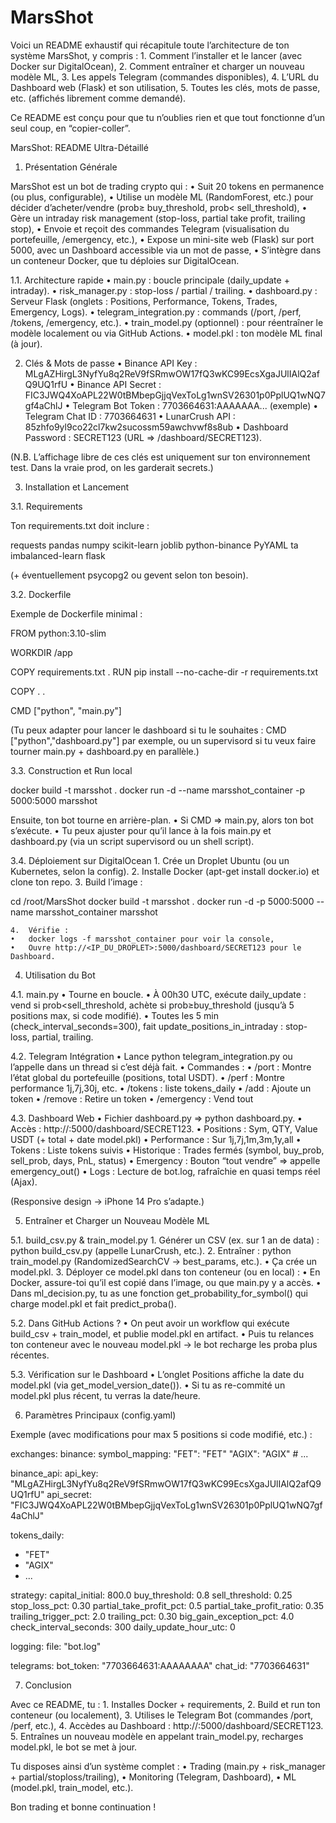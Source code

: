 # MarsShot



Voici un README exhaustif qui récapitule toute l’architecture de ton système MarsShot, y compris :
	1.	Comment l’installer et le lancer (avec Docker sur DigitalOcean),
	2.	Comment entraîner et charger un nouveau modèle ML,
	3.	Les appels Telegram (commandes disponibles),
	4.	L’URL du Dashboard web (Flask) et son utilisation,
	5.	Toutes les clés, mots de passe, etc. (affichés librement comme demandé).

Ce README est conçu pour que tu n’oublies rien et que tout fonctionne d’un seul coup, en “copier-coller”.

MarsShot: README Ultra-Détaillé

1. Présentation Générale

MarsShot est un bot de trading crypto qui :
	•	Suit 20 tokens en permanence (ou plus, configurable),
	•	Utilise un modèle ML (RandomForest, etc.) pour décider d’acheter/vendre (prob≥ buy_threshold, prob< sell_threshold),
	•	Gère un intraday risk management (stop-loss, partial take profit, trailing stop),
	•	Envoie et reçoit des commandes Telegram (visualisation du portefeuille, /emergency, etc.),
	•	Expose un mini-site web (Flask) sur port 5000, avec un Dashboard accessible via un mot de passe,
	•	S’intègre dans un conteneur Docker, que tu déploies sur DigitalOcean.

1.1. Architecture rapide
	•	main.py : boucle principale (daily_update + intraday).
	•	risk_manager.py : stop-loss / partial / trailing.
	•	dashboard.py : Serveur Flask (onglets : Positions, Performance, Tokens, Trades, Emergency, Logs).
	•	telegram_integration.py : commands (/port, /perf, /tokens, /emergency, etc.).
	•	train_model.py (optionnel) : pour réentraîner le modèle localement ou via GitHub Actions.
	•	model.pkl : ton modèle ML final (à jour).

2. Clés & Mots de passe
	•	Binance API Key : MLgAZHirgL3NyfYu8q2ReV9fSRmwOW17fQ3wKC99EcsXgaJUlIAlQ2afQ9UQ1rfU
	•	Binance API Secret : FIC3JWQ4XoAPL22W0tBMbepGjjqVexToLg1wnSV26301p0PplUQ1wNQ7gf4aChlJ
	•	Telegram Bot Token : 7703664631:AAAAAAA... (exemple)
	•	Telegram Chat ID : 7703664631
	•	LunarCrush API : 85zhfo9yl9co22cl7kw2sucossm59awchvwf8s8ub
	•	Dashboard Password : SECRET123 (URL => /dashboard/SECRET123).

(N.B. L’affichage libre de ces clés est uniquement sur ton environnement test. Dans la vraie prod, on les garderait secrets.)

3. Installation et Lancement

3.1. Requirements

Ton requirements.txt doit inclure :

requests
pandas
numpy
scikit-learn
joblib
python-binance
PyYAML
ta
imbalanced-learn
flask

(+ éventuellement psycopg2 ou gevent selon ton besoin).

3.2. Dockerfile

Exemple de Dockerfile minimal :

FROM python:3.10-slim

WORKDIR /app

COPY requirements.txt .
RUN pip install --no-cache-dir -r requirements.txt

COPY . .

CMD ["python", "main.py"]

(Tu peux adapter pour lancer le dashboard si tu le souhaites : CMD ["python","dashboard.py"] par exemple, ou un supervisord si tu veux faire tourner main.py + dashboard.py en parallèle.)

3.3. Construction et Run local

docker build -t marsshot .
docker run -d --name marsshot_container -p 5000:5000 marsshot

Ensuite, ton bot tourne en arrière-plan.
	•	Si CMD => main.py, alors ton bot s’exécute.
	•	Tu peux ajuster pour qu’il lance à la fois main.py et dashboard.py (via un script supervisord ou un shell script).

3.4. Déploiement sur DigitalOcean
	1.	Crée un Droplet Ubuntu (ou un Kubernetes, selon la config).
	2.	Installe Docker (apt-get install docker.io) et clone ton repo.
	3.	Build l’image :

cd /root/MarsShot
docker build -t marsshot .
docker run -d -p 5000:5000 --name marsshot_container marsshot


	4.	Vérifie :
	•	docker logs -f marsshot_container pour voir la console,
	•	Ouvre http://<IP_DU_DROPLET>:5000/dashboard/SECRET123 pour le Dashboard.

4. Utilisation du Bot

4.1. main.py
	•	Tourne en boucle.
	•	À 00h30 UTC, exécute daily_update : vend si prob<sell_threshold, achète si prob≥buy_threshold (jusqu’à 5 positions max, si code modifié).
	•	Toutes les 5 min (check_interval_seconds=300), fait update_positions_in_intraday : stop-loss, partial, trailing.

4.2. Telegram Intégration
	•	Lance python telegram_integration.py ou l’appelle dans un thread si c’est déjà fait.
	•	Commandes :
	•	/port : Montre l’état global du portefeuille (positions, total USDT).
	•	/perf : Montre performance 1j,7j,30j, etc.
	•	/tokens : liste tokens_daily
	•	/add  : Ajoute un token
	•	/remove  : Retire un token
	•	/emergency : Vend tout

4.3. Dashboard Web
	•	Fichier dashboard.py => python dashboard.py.
	•	Accès : http://<IP>:5000/dashboard/SECRET123.
	•	Positions : Sym, QTY, Value USDT (+ total + date model.pkl)
	•	Performance : Sur 1j,7j,1m,3m,1y,all
	•	Tokens : Liste tokens suivis
	•	Historique : Trades fermés (symbol, buy_prob, sell_prob, days, PnL, status)
	•	Emergency : Bouton “tout vendre” => appelle emergency_out()
	•	Logs : Lecture de bot.log, rafraîchie en quasi temps réel (Ajax).

(Responsive design → iPhone 14 Pro s’adapte.)

5. Entraîner et Charger un Nouveau Modèle ML

5.1. build_csv.py & train_model.py
	1.	Générer un CSV (ex. sur 1 an de data) : python build_csv.py (appelle LunarCrush, etc.).
	2.	Entraîner : python train_model.py (RandomizedSearchCV → best_params, etc.).
	•	Ça crée un model.pkl.
	3.	Déployer ce model.pkl dans ton conteneur (ou en local) :
	•	En Docker, assure-toi qu’il est copié dans l’image, ou que main.py y a accès.
	•	Dans ml_decision.py, tu as une fonction get_probability_for_symbol() qui charge model.pkl et fait predict_proba().

5.2. Dans GitHub Actions ?
	•	On peut avoir un workflow qui exécute build_csv + train_model, et publie model.pkl en artifact.
	•	Puis tu relances ton conteneur avec le nouveau model.pkl → le bot recharge les proba plus récentes.

5.3. Vérification sur le Dashboard
	•	L’onglet Positions affiche la date du model.pkl (via get_model_version_date()).
	•	Si tu as re-commité un model.pkl plus récent, tu verras la date/heure.

6. Paramètres Principaux (config.yaml)

Exemple (avec modifications pour max 5 positions si code modifié, etc.) :

exchanges:
  binance:
    symbol_mapping:
      "FET": "FET"
      "AGIX": "AGIX"
      # ...

binance_api:
  api_key: "MLgAZHirgL3NyfYu8q2ReV9fSRmwOW17fQ3wKC99EcsXgaJUlIAlQ2afQ9UQ1rfU"
  api_secret: "FIC3JWQ4XoAPL22W0tBMbepGjjqVexToLg1wnSV26301p0PplUQ1wNQ7gf4aChlJ"

tokens_daily:
  - "FET"
  - "AGIX"
  - ...

strategy:
  capital_initial: 800.0
  buy_threshold: 0.8
  sell_threshold: 0.25
  stop_loss_pct: 0.30
  partial_take_profit_pct: 0.5
  partial_take_profit_ratio: 0.35
  trailing_trigger_pct: 2.0
  trailing_pct: 0.30
  big_gain_exception_pct: 4.0
  check_interval_seconds: 300
  daily_update_hour_utc: 0

logging:
  file: "bot.log"

telegrams:
  bot_token: "7703664631:AAAAAAAA"
  chat_id: "7703664631"

7. Conclusion

Avec ce README, tu :
	1.	Installes Docker + requirements,
	2.	Build et run ton conteneur (ou localement),
	3.	Utilises le Telegram Bot (commandes /port, /perf, etc.),
	4.	Accèdes au Dashboard : http://<IP>:5000/dashboard/SECRET123.
	5.	Entraînes un nouveau modèle en appelant train_model.py, recharges model.pkl, le bot se met à jour.

Tu disposes ainsi d’un système complet :
	•	Trading (main.py + risk_manager + partial/stoploss/trailing),
	•	Monitoring (Telegram, Dashboard),
	•	ML (model.pkl, train_model, etc.).

Bon trading et bonne continuation !